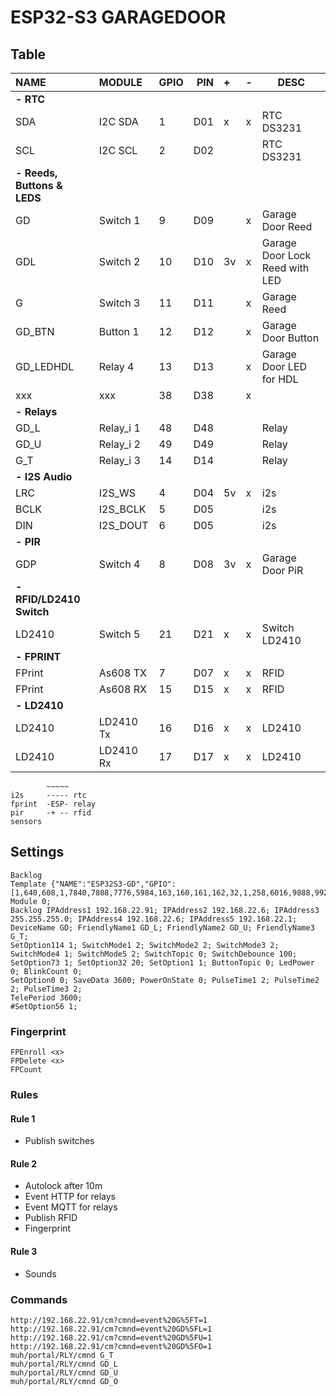 # ESP32-S3 GARAGEDOOR

## Table

| NAME                        | MODULE    | GPIO | PIN | +   | -   | DESC                           |
| :-------------------------- | :-------- | :--- | --: | :-- | --- | ------------------------------ |
| **- RTC**                   |           |      |     |     |     |                                |
| SDA                         | I2C SDA   | 1    | D01 | x   | x   | RTC DS3231                     |
| SCL                         | I2C SCL   | 2    | D02 |     |     | RTC DS3231                     |
| **- Reeds, Buttons & LEDS** |           |      |     |     |     |                                |
| GD                          | Switch 1  | 9    | D09 |     | x   | Garage Door Reed               |
| GDL                         | Switch 2  | 10   | D10 | 3v  | x   | Garage Door Lock Reed with LED |
| G                           | Switch 3  | 11   | D11 |     | x   | Garage Reed                    |
| GD_BTN                      | Button 1  | 12   | D12 |     | x   | Garage Door Button             |
| GD_LEDHDL                   | Relay 4   | 13   | D13 |     | x   | Garage Door LED for HDL        |
| xxx                         | xxx       | 38   | D38 |     | x   |                                |
| **- Relays**                |           |      |     |     |     |                                |
| GD_L                        | Relay_i 1 | 48   | D48 |     |     | Relay                          |
| GD_U                        | Relay_i 2 | 49   | D49 |     |     | Relay                          |
| G_T                         | Relay_i 3 | 14   | D14 |     |     | Relay                          |
| **- I2S Audio**             |           |      |     |     |     |                                |
| LRC                         | I2S_WS    | 4    | D04 | 5v  | x   | i2s                            |
| BCLK                        | I2S_BCLK  | 5    | D05 |     |     | i2s                            |
| DIN                         | I2S_DOUT  | 6    | D05 |     |     | i2s                            |
| **- PIR**                   |           |      |     |     |     |                                |
| GDP                         | Switch 4  | 8    | D08 | 3v  | x   | Garage Door PiR                |
| **- RFID/LD2410 Switch**    |           |      |     |     |     |                                |
| LD2410                      | Switch 5  | 21   | D21 | x   | x   | Switch LD2410                  |
| **- FPRINT**                |           |      |     |     |     |                                |
| FPrint                      | As608 TX  | 7    | D07 | x   | x   | RFID                           |
| FPrint                      | As608 RX  | 15   | D15 | x   | x   | RFID                           |
| **- LD2410**                |           |      |     |     |     |                                |
| LD2410                      | LD2410 Tx | 16   | D16 | x   | x   | LD2410                         |
| LD2410                      | LD2410 Rx | 17   | D17 | x   | x   | LD2410                         |

```
        ~~~~~
i2s     ----- rtc
fprint  -ESP- relay
pir     -+ -- rfid
sensors
```

## Settings

```
Backlog
Template {"NAME":"ESP32S3-GD","GPIO":[1,640,608,1,7840,7808,7776,5984,163,160,161,162,32,1,258,6016,9888,9920,1,1,1,1,0,0,0,0,0,1,1,1,1,1,1,1,1,1,256,257],"FLAG":0,"BASE":1}
Module 0;
Backlog IPAddress1 192.168.22.91; IPAddress2 192.168.22.6; IPAddress3 255.255.255.0; IPAddress4 192.168.22.6; IPAddress5 192.168.22.1;
DeviceName GD; FriendlyName1 GD_L; FriendlyName2 GD_U; FriendlyName3 G_T;
SetOption114 1; SwitchMode1 2; SwitchMode2 2; SwitchMode3 2; SwitchMode4 1; SwitchMode5 2; SwitchTopic 0; SwitchDebounce 100;
SetOption73 1; SetOption32 20; SetOption1 1; ButtonTopic 0; LedPower 0; BlinkCount 0;
SetOption0 0; SaveData 3600; PowerOnState 0; PulseTime1 2; PulseTime2 2; PulseTime3 2;
TelePeriod 3600;
#SetOption56 1;
```

### Fingerprint

```
FPEnroll <x>
FPDelete <x>
FPCount
```

### Rules

#### Rule 1

- Publish switches

#### Rule 2

- Autolock after 10m
- Event HTTP for relays
- Event MQTT for relays
- Publish RFID
- Fingerprint

#### Rule 3

- Sounds

### Commands

```
http://192.168.22.91/cm?cmnd=event%20G%5FT=1
http://192.168.22.91/cm?cmnd=event%20GD%5FL=1
http://192.168.22.91/cm?cmnd=event%20GD%5FU=1
http://192.168.22.91/cm?cmnd=event%20GD%5FO=1
muh/portal/RLY/cmnd G_T
muh/portal/RLY/cmnd GD_L
muh/portal/RLY/cmnd GD_U
muh/portal/RLY/cmnd GD_O
```
